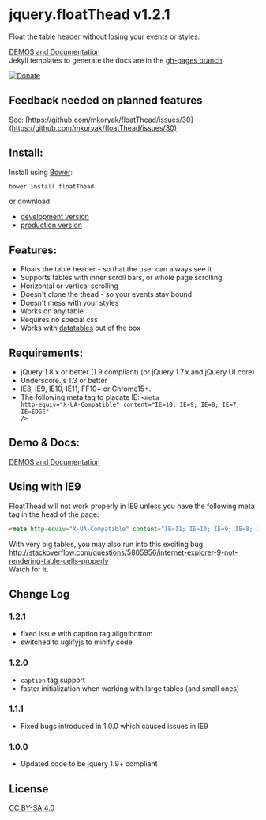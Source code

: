 jquery.floatThead v1.2.1
=================

Float the table header without losing your events or styles.  

[DEMOS and Documentation](http://mkoryak.github.io/floatThead/)  
Jekyll templates to generate the docs are in the [gh-pages branch](https://github.com/mkoryak/floatThead/tree/gh-pages)



[![Donate](http://programmingdrunk.com/donate-coffee.png)](https://www.paypal.com/cgi-bin/webscr?cmd=_donations&business=SDJJ42BTC46LY&lc=US&item_name=floatThead&currency_code=USD&bn=PP%2dDonationsBF%3adonate%2dcoffee%2epng%3aNonHosted)

Feedback needed on planned features
------------

See: [https://github.com/mkoryak/floatThead/issues/30](https://github.com/mkoryak/floatThead/issues/30)

Install:
--------
Install using [Bower](http://bower.io/):
  
```bash
bower install floatThead
```
  
or download:  
  
- [development version](https://raw.github.com/mkoryak/floatThead/master/jquery.floatThead.js)  
- [production version](https://raw.github.com/mkoryak/floatThead/master/jquery.floatThead.min.js)
  
Features:
---------

-   Floats the table header - so that the user can always see it
-   Supports tables with inner scroll bars, or whole page scrolling
-   Horizontal or vertical scrolling
-   Doesn't clone the thead - so your events stay bound
-   Doesn't mess with your styles
-   Works on any table
-   Requires no special css
-   Works with [datatables](http://datatables.net) out of the box

Requirements:
-------------

-   jQuery 1.8.x or better (1.9 compliant) (or jQuery 1.7.x and jQuery UI core)
-   Underscore.js 1.3 or better
-   IE8, IE9, IE10, IE11, FF10+ or Chrome15+.
-   The following meta tag to placate IE: <code>&lt;meta http-equiv="X-UA-Compatible" content="IE=10; IE=9; IE=8; IE=7; IE=EDGE" /&gt;</code>

Demo & Docs:
------------

[DEMOS and Documentation](http://mkoryak.github.io/floatThead/)  

Using with IE9 
--------------
FloatThead will not work properly in IE9 unless you have the following meta tag in the head of the page:  
``` html 
<meta http-equiv="X-UA-Compatible" content="IE=11; IE=10; IE=9; IE=8; IE=7; IE=EDGE" />
```

With very big tables, you may also run into this exciting bug: http://stackoverflow.com/questions/5805956/internet-explorer-9-not-rendering-table-cells-properly  
Watch for it.

Change Log
----------

### 1.2.1

- fixed issue with caption tag align:bottom
- switched to uglifyjs to minify code

### 1.2.0

- <code>caption</code> tag support
- faster initialization when working with large tables (and small ones)

### 1.1.1

- Fixed bugs introduced in 1.0.0 which caused issues in IE9

### 1.0.0

- Updated code to be jquery 1.9+ compliant

License
-------
[CC BY-SA 4.0](http://creativecommons.org/licenses/by-sa/4.0/)

